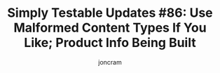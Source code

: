 ---
layout: default
title: "Simply Testable Updates #86: Use Malformed Content Types If You Like; Product Info Being Built"
author: joncram
newsletter:
    issue_number: 86th
    url: https://us5.campaign-archive1.com/?u=ac75e33d993d2b502e333ddd0&amp;id=e6d618b389
    highlights:
        - <a href="https://us5.campaign-archive1.com/?u=ac75e33d993d2b502e333ddd0&amp;id=e6d618b389#use-malformed-content-types-if-you-like">Use malformed content types if you like</a>
        - <a href="https://us5.campaign-archive1.com/?u=ac75e33d993d2b502e333ddd0&amp;id=e6d618b389#product-info-being-built">Product info being built</a>
    closing_sentence: Expect the next newsletter in a week from now on 30 April 2014
---